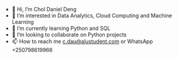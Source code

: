 - 👋 Hi, I’m Chol Daniel Deng
- 👀 I’m interested in Data Analytics, Cloud Computing and Machine Learning
- 🌱 I’m currently learning Python and SQL
- 💞️ I’m looking to collaborate on Python projects
- 📫 How to reach me c.dau@alustudent.com or WhatsApp +250798619966

<!---
Dau2004/Dau2004 is a ✨ special ✨ repository because its `README.md` (this file) appears on your GitHub profile.
You can click the Preview link to take a look at your changes.
--->
